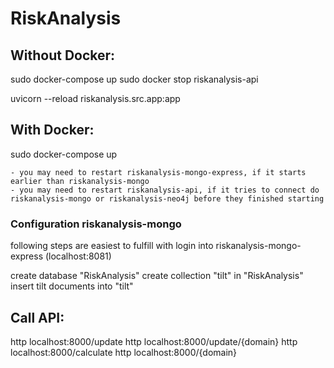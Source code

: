 # RiskAnalysis

## Without Docker:

  sudo docker-compose up
  sudo docker stop riskanalysis-api

  uvicorn --reload riskanalysis.src.app:app


## With Docker:

  sudo docker-compose up
    
    - you may need to restart riskanalysis-mongo-express, if it starts earlier than riskanalysis-mongo
    - you may need to restart riskanalysis-api, if it tries to connect do riskanalysis-mongo or riskanalysis-neo4j before they finished starting

### Configuration riskanalysis-mongo

  following steps are easiest to fulfill with login into riskanalysis-mongo-express (localhost:8081)
  
  create database "RiskAnalysis"
  create collection "tilt" in "RiskAnalysis"
  insert tilt documents into "tilt"

## Call API:
  
  http localhost:8000/update
  http localhost:8000/update/{domain}
  http localhost:8000/calculate
  http localhost:8000/{domain}
